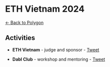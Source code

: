 # ETH Vietnam 2024

[← Back to Polygon](../../README.md)

## Activities

- **ETH Vietnam** - judge and sponsor - [Tweet](https://x.com/DablClub/status/1769184881278595088)

- **Dabl Club** - workshop and mentoring - [Tweet](https://x.com/TxnSheng/status/1768494775102226882) 